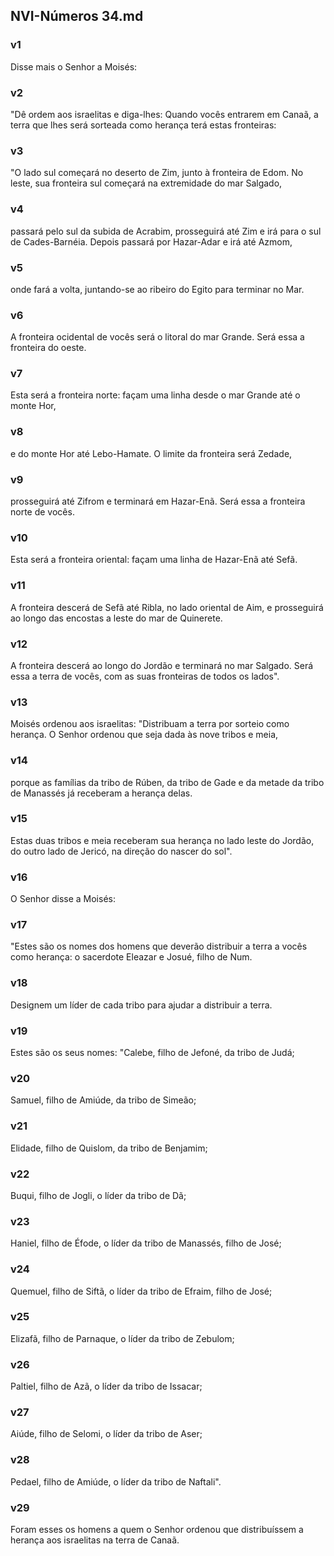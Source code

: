 ## NVI-Números 34.md
### v1
 Disse mais o Senhor a Moisés:
### v2
 "Dê ordem aos israelitas e diga-lhes: Quando vocês entrarem em Canaã, a terra que lhes será sorteada como herança terá estas fronteiras:
### v3
 "O lado sul começará no deserto de Zim, junto à fronteira de Edom. No leste, sua fronteira sul começará na extremidade do mar Salgado,
### v4
 passará pelo sul da subida de Acrabim, prosseguirá até Zim e irá para o sul de Cades-Barnéia. Depois passará por Hazar-Adar e irá até Azmom,
### v5
 onde fará a volta, juntando-se ao ribeiro do Egito para terminar no Mar.
### v6
 A fronteira ocidental de vocês será o litoral do mar Grande. Será essa a fronteira do oeste.
### v7
 Esta será a fronteira norte: façam uma linha desde o mar Grande até o monte Hor,
### v8
 e do monte Hor até Lebo-Hamate. O limite da fronteira será Zedade,
### v9
 prosseguirá até Zifrom e terminará em Hazar-Enã. Será essa a fronteira norte de vocês.
### v10
 Esta será a fronteira oriental: façam uma linha de Hazar-Enã até Sefã.
### v11
 A fronteira descerá de Sefã até Ribla, no lado oriental de Aim, e prosseguirá ao longo das encostas a leste do mar de Quinerete.
### v12
 A fronteira descerá ao longo do Jordão e terminará no mar Salgado. Será essa a terra de vocês, com as suas fronteiras de todos os lados".
### v13
 Moisés ordenou aos israelitas: "Distribuam a terra por sorteio como herança. O Senhor ordenou que seja dada às nove tribos e meia,
### v14
 porque as famílias da tribo de Rúben, da tribo de Gade e da metade da tribo de Manassés já receberam a herança delas.
### v15
 Estas duas tribos e meia receberam sua herança no lado leste do Jordão, do outro lado de Jericó, na direção do nascer do sol".
### v16
 O Senhor disse a Moisés:
### v17
 "Estes são os nomes dos homens que deverão distribuir a terra a vocês como herança: o sacerdote Eleazar e Josué, filho de Num.
### v18
 Designem um líder de cada tribo para ajudar a distribuir a terra.
### v19
 Estes são os seus nomes: "Calebe, filho de Jefoné, da tribo de Judá;
### v20
 Samuel, filho de Amiúde, da tribo de Simeão;
### v21
 Elidade, filho de Quislom, da tribo de Benjamim;
### v22
 Buqui, filho de Jogli, o líder da tribo de Dã;
### v23
 Haniel, filho de Éfode, o líder da tribo de Manassés, filho de José;
### v24
 Quemuel, filho de Siftã, o líder da tribo de Efraim, filho de José;
### v25
 Elizafã, filho de Parnaque, o líder da tribo de Zebulom;
### v26
 Paltiel, filho de Azã, o líder da tribo de Issacar;
### v27
 Aiúde, filho de Selomi, o líder da tribo de Aser;
### v28
 Pedael, filho de Amiúde, o líder da tribo de Naftali".
### v29
 Foram esses os homens a quem o Senhor ordenou que distribuíssem a herança aos israelitas na terra de Canaã.

